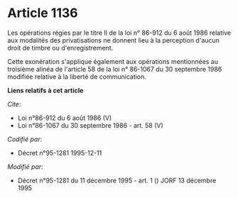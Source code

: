 # Article 1136

Les opérations régies par le titre II de la loi n° 86-912 du 6 août 1986 relative aux modalités des privatisations ne donnent
lieu à la perception d'aucun droit de timbre ou d'enregistrement. 

Cette exonération s'applique également aux opérations mentionnées au troisième alinéa de l'article 58 de la loi n° 86-1067 du
30 septembre 1986 modifiée relative à la liberté de communication.

**Liens relatifs à cet article**

_Cite_:

  - Loi n°86-912 du 6 août 1986 (V)
  - Loi n°86-1067 du 30 septembre 1986 - art. 58 (V)

_Codifié par_:

  - Décret n°95-1281 1995-12-11

_Modifié par_:

  - Décret n°95-1281 du 11 décembre 1995 - art. 1 () JORF 13 décembre 1995

